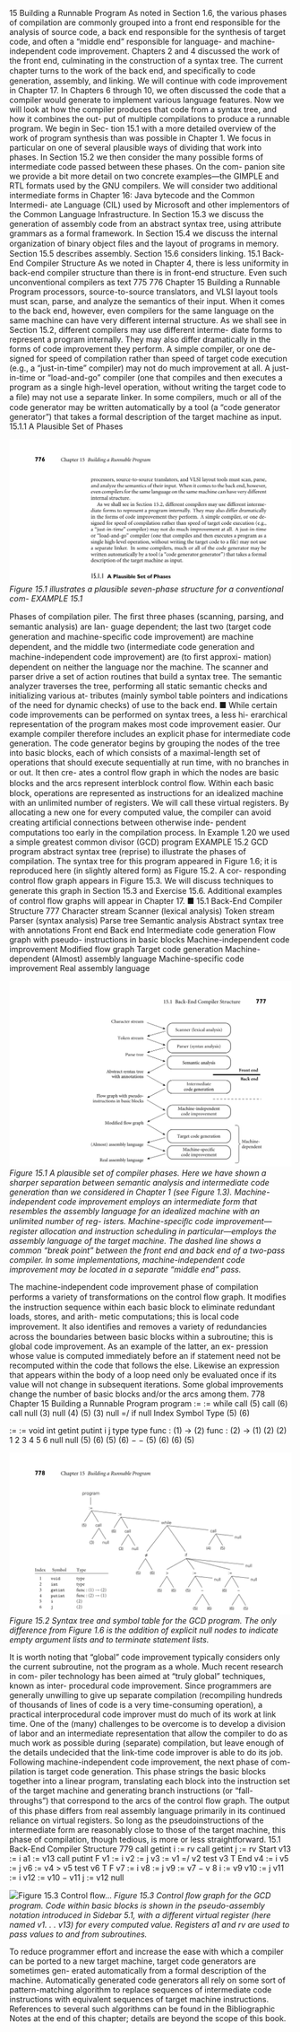 15
Building a Runnable Program
As noted in Section 1.6, the various phases of compilation are commonly
grouped into a front end responsible for the analysis of source code, a back end
responsible for the synthesis of target code, and often a “middle end” responsible
for language- and machine-independent code improvement. Chapters 2 and 4
discussed the work of the front end, culminating in the construction of a syntax
tree. The current chapter turns to the work of the back end, and speciﬁcally to
code generation, assembly, and linking. We will continue with code improvement
in Chapter 17.
In Chapters 6 through 10, we often discussed the code that a compiler would
generate to implement various language features. Now we will look at how the
compiler produces that code from a syntax tree, and how it combines the out-
put of multiple compilations to produce a runnable program. We begin in Sec-
tion 15.1 with a more detailed overview of the work of program synthesis than
was possible in Chapter 1. We focus in particular on one of several plausible ways
of dividing that work into phases. In Section 15.2 we then consider the many
possible forms of intermediate code passed between these phases. On the com-
panion site we provide a bit more detail on two concrete examples—the GIMPLE
and RTL formats used by the GNU compilers. We will consider two additional
intermediate forms in Chapter 16: Java bytecode and the Common Intermedi-
ate Language (CIL) used by Microsoft and other implementors of the Common
Language Infrastructure.
In Section 15.3 we discuss the generation of assembly code from an abstract
syntax tree, using attribute grammars as a formal framework. In Section 15.4 we
discuss the internal organization of binary object ﬁles and the layout of programs
in memory. Section 15.5 describes assembly. Section 15.6 considers linking.
15.1
Back-End Compiler Structure
As we noted in Chapter 4, there is less uniformity in back-end compiler structure
than there is in front-end structure. Even such unconventional compilers as text
775
776
Chapter 15 Building a Runnable Program
processors, source-to-source translators, and VLSI layout tools must scan, parse,
and analyze the semantics of their input. When it comes to the back end, however,
even compilers for the same language on the same machine can have very different
internal structure.
As we shall see in Section 15.2, different compilers may use different interme-
diate forms to represent a program internally. They may also differ dramatically
in the forms of code improvement they perform. A simple compiler, or one de-
signed for speed of compilation rather than speed of target code execution (e.g.,
a “just-in-time” compiler) may not do much improvement at all. A just-in-time
or “load-and-go” compiler (one that compiles and then executes a program as a
single high-level operation, without writing the target code to a ﬁle) may not use
a separate linker. In some compilers, much or all of the code generator may be
written automatically by a tool (a “code generator generator”) that takes a formal
description of the target machine as input.
15.1.1 A Plausible Set of Phases


![Figure 15.1 illustrates a...](images/page_809_caption_Figure%2015.1%20illustrates%20a%20plausible%20seven-phase%20structure%20for%20a%20conventional%20com-%20EXAMPLE%2015.1.png)
*Figure 15.1 illustrates a plausible seven-phase structure for a conventional com- EXAMPLE 15.1*

Phases of compilation
piler. The ﬁrst three phases (scanning, parsing, and semantic analysis) are lan-
guage dependent; the last two (target code generation and machine-speciﬁc code
improvement) are machine dependent, and the middle two (intermediate code
generation and machine-independent code improvement) are (to ﬁrst approxi-
mation) dependent on neither the language nor the machine. The scanner and
parser drive a set of action routines that build a syntax tree. The semantic analyzer
traverses the tree, performing all static semantic checks and initializing various at-
tributes (mainly symbol table pointers and indications of the need for dynamic
checks) of use to the back end.
■
While certain code improvements can be performed on syntax trees, a less hi-
erarchical representation of the program makes most code improvement easier.
Our example compiler therefore includes an explicit phase for intermediate code
generation. The code generator begins by grouping the nodes of the tree into
basic blocks, each of which consists of a maximal-length set of operations that
should execute sequentially at run time, with no branches in or out. It then cre-
ates a control ﬂow graph in which the nodes are basic blocks and the arcs represent
interblock control ﬂow. Within each basic block, operations are represented as
instructions for an idealized machine with an unlimited number of registers. We
will call these virtual registers. By allocating a new one for every computed value,
the compiler can avoid creating artiﬁcial connections between otherwise inde-
pendent computations too early in the compilation process.
In Example 1.20 we used a simple greatest common divisor (GCD) program
EXAMPLE 15.2
GCD program abstract
syntax tree (reprise)
to illustrate the phases of compilation. The syntax tree for this program appeared
in Figure 1.6; it is reproduced here (in slightly altered form) as Figure 15.2. A cor-
responding control ﬂow graph appears in Figure 15.3. We will discuss techniques
to generate this graph in Section 15.3 and Exercise 15.6. Additional examples of
control ﬂow graphs will appear in Chapter 17.
■
15.1 Back-End Compiler Structure
777
Character stream
Scanner (lexical analysis)
Token stream
Parser (syntax analysis)
Parse tree
Semantic analysis
Abstract syntax tree
with annotations
Front end
Back end
Intermediate
code generation
Flow graph with pseudo-
instructions in basic blocks
Machine-independent
code improvement
Modified flow graph
Target code generation
Machine-
dependent
(Almost) assembly language
Machine-specific
code improvement
Real assembly language


![Figure 15.1 A plausible...](images/page_810_caption_Figure%2015.1%20A%20plausible%20set%20of%20compiler%20phases.%20Here%20we%20have%20shown%20a%20sharper%20separation%20between%20sema.png)
*Figure 15.1 A plausible set of compiler phases. Here we have shown a sharper separation between semantic analysis and intermediate code generation than we considered in Chapter 1 (see Figure 1.3). Machine-independent code improvement employs an intermediate form that resembles the assembly language for an idealized machine with an unlimited number of reg- isters. Machine-speciﬁc code improvement—register allocation and instruction scheduling in particular—employs the assembly language of the target machine. The dashed line shows a common “break point” between the front end and back end of a two-pass compiler. In some implementations, machine-independent code improvement may be located in a separate “middle end” pass.*

The machine-independent code improvement phase of compilation performs
a variety of transformations on the control ﬂow graph. It modiﬁes the instruction
sequence within each basic block to eliminate redundant loads, stores, and arith-
metic computations; this is local code improvement. It also identiﬁes and removes
a variety of redundancies across the boundaries between basic blocks within a
subroutine; this is global code improvement. As an example of the latter, an ex-
pression whose value is computed immediately before an if statement need not
be recomputed within the code that follows the else. Likewise an expression that
appears within the body of a loop need only be evaluated once if its value will not
change in subsequent iterations. Some global improvements change the number
of basic blocks and/or the arcs among them.
778
Chapter 15 Building a Runnable Program
program
:=
:=
while
call
(5)
call
(6)
call
null
(3)
null
(4)
(5)
(3)
null
=/
if
null
Index
Symbol
Type
(5)
(6)
>
:=
:=
void
int
getint
putint
i
j
type
type
func : (1) → (2)
func : (2) → (1)
(2)
(2)
1
2
3
4
5
6
null
null
(5)
(6)
(5)
(6)
−
−
(5)
(6)
(6)
(5)


![Figure 15.2 Syntax tree...](images/page_811_caption_Figure%2015.2%20Syntax%20tree%20and%20symbol%20table%20for%20the%20GCD%20program.%20The%20only%20difference%20from%20Figure%201.6%20is.png)
*Figure 15.2 Syntax tree and symbol table for the GCD program. The only difference from Figure 1.6 is the addition of explicit null nodes to indicate empty argument lists and to terminate statement lists.*

It is worth noting that “global” code improvement typically considers only the
current subroutine, not the program as a whole. Much recent research in com-
piler technology has been aimed at “truly global” techniques, known as inter-
procedural code improvement. Since programmers are generally unwilling to give
up separate compilation (recompiling hundreds of thousands of lines of code is a
very time-consuming operation), a practical interprocedural code improver must
do much of its work at link time. One of the (many) challenges to be overcome
is to develop a division of labor and an intermediate representation that allow the
compiler to do as much work as possible during (separate) compilation, but leave
enough of the details undecided that the link-time code improver is able to do its
job.
Following machine-independent code improvement, the next phase of com-
pilation is target code generation. This phase strings the basic blocks together
into a linear program, translating each block into the instruction set of the target
machine and generating branch instructions (or “fall-throughs”) that correspond
to the arcs of the control ﬂow graph. The output of this phase differs from real
assembly language primarily in its continued reliance on virtual registers. So long
as the pseudoinstructions of the intermediate form are reasonably close to those
of the target machine, this phase of compilation, though tedious, is more or less
straightforward.
15.1 Back-End Compiler Structure
779
call getint
i := rv
call getint
j := rv
Start
v13 := i
a1 := v13
call putint
F
v1 := i
v2 := j
v3 := v1 =/ v2
test v3
T
End
v4 := i
v5 := j
v6 := v4 > v5
test v6
T
F
v7 := i
v8 := j
v9 := v7 − v 8
i := v9
v10 := j
v11 := i
v12 := v10 − v11
j := v12
null


![Figure 15.3 Control ﬂow...](images/page_812_caption_Figure%2015.3%20Control%20%EF%AC%82ow%20graph%20for%20the%20GCD%20program.%20Code%20within%20basic%20blocks%20is%20shown%20in%20the%20pseudo-a.png)
*Figure 15.3 Control ﬂow graph for the GCD program. Code within basic blocks is shown in the pseudo-assembly notation introduced in Sidebar 5.1, with a different virtual register (here named v1. . . v13) for every computed value. Registers a1 and rv are used to pass values to and from subroutines.*

To reduce programmer effort and increase the ease with which a compiler can
be ported to a new target machine, target code generators are sometimes gen-
erated automatically from a formal description of the machine. Automatically
generated code generators all rely on some sort of pattern-matching algorithm to
replace sequences of intermediate code instructions with equivalent sequences of
target machine instructions. References to several such algorithms can be found
in the Bibliographic Notes at the end of this chapter; details are beyond the scope
of this book.
